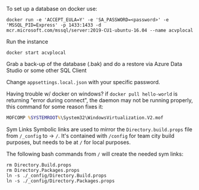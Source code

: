 To set up a database on docker use:
```
docker run -e 'ACCEPT_EULA=Y' -e 'SA_PASSWORD=<password>' -e 'MSSQL_PID=Express' -p 1433:1433 -d mcr.microsoft.com/mssql/server:2019-CU1-ubuntu-16.04 --name acvplocal
```

Run the instance
```
docker start acvplocal
```

Grab a back-up of the database (.bak) and do a restore via Azure Data Studio or some other SQL Client

Change `appsettings.local.json` with your specific password.

Having trouble w/ docker on windows? if `docker pull hello-world` is returning "error during connect", the daemon may not be running properly, this command for some reason fixes it:

```cmd
MOFCOMP %SYSTEMROOT%\System32\WindowsVirtualization.V2.mof
```

Sym Links
Symbolic links are used to mirror the `Directory.build.props` file from `/_config` to -> `/`.  It's contained with `/config` for team city build purposes, but needs to be at `/` for local purposes.

The following bash commands from `/` will create the needed sym links:

```
rm Directory.Build.props
rm Directory.Packages.props
ln -s ./_config/Directory.Build.props
ln -s ./_config/Directory.Packages.props
```